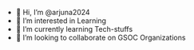 - 👋 Hi, I’m @arjuna2024
- 👀 I’m interested in Learning
- 🌱 I’m currently learning Tech-stuffs
- 💞️ I’m looking to collaborate on GSOC Organizations


<!---
arjuna2024/arjuna2024 is a ✨ special ✨ repository because its `README.md` (this file) appears on your GitHub profile.
You can click the Preview link to take a look at your changes.
--->
